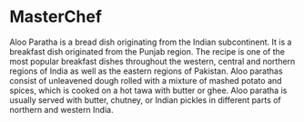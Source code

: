 # MasterChef
Aloo Paratha is a bread dish originating from the Indian subcontinent. It is a breakfast dish originated from the Punjab region. The recipe is one of the most popular breakfast dishes throughout the western, central and northern regions of India as well as the eastern regions of Pakistan. Aloo parathas consist of unleavened dough rolled with a mixture of mashed potato and spices, which is cooked on a hot tawa with butter or ghee. Aloo paratha is usually served with butter, chutney, or Indian pickles in different parts of northern and western India.